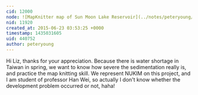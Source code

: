 ```yaml
---
cid: 12000
node: ![MapKnitter map of Sun Moon Lake Reservoir](../notes/peteryoung/05-31-2015/mapknitter-map-of-sun-moon-lake-reservoir)
nid: 11920
created_at: 2015-06-23 03:53:25 +0000
timestamp: 1435031605
uid: 440752
author: peteryoung
---
```


Hi Liz, thanks for your appreciation. Because there is water shortage in Taiwan in spring, we want to know how severe the sedimentation really is, and practice the map knitting skill. We represent NUKIM on this project, and I am student of professor Han Wei, so actually I don't know whether the development problem occurred or not, haha!